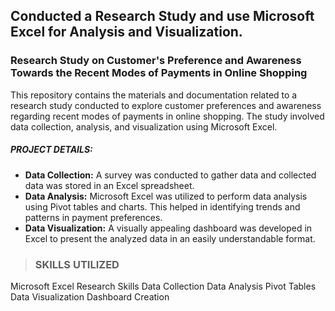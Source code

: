 
## Conducted a Research Study and use Microsoft Excel for Analysis and Visualization.

### Research Study on Customer's  Preference and Awareness Towards the Recent Modes of Payments in Online Shopping

This repository contains the materials and documentation related to a research study conducted to explore customer preferences and awareness regarding recent modes of payments in online shopping. The study involved data collection, analysis, and visualization using Microsoft Excel.

##### PROJECT DETAILS:
  * __Data Collection:__ A survey was conducted to gather data and collected data was stored in an Excel spreadsheet.
  * __Data Analysis:__ Microsoft Excel was utilized to perform data analysis using Pivot tables and charts. This helped in identifying trends and patterns in payment preferences.
  * __Data Visualization:__ A visually appealing dashboard was developed in Excel to present the analyzed data in an easily understandable format.


> ### SKILLS UTILIZED
Microsoft Excel
Research Skills
Data Collection
Data Analysis
Pivot Tables
Data Visualization
Dashboard Creation
